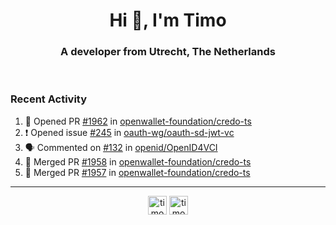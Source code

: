 <h1 align="center">Hi 👋, I'm Timo</h1>
<h3 align="center">A developer from Utrecht, The Netherlands</h3>
<br/>
<!-- https://github.com/rahuldkjain/github-profile-readme-generator --!>

<!--  <p align="left"><img src="https://github-readme-stats.vercel.app/api?username=timoglastra&show_icons=true&count_private=true&" alt="timoglastra" /></p> --!>

<!--
Github language stats
<p align="left"><img src="https://github-readme-stats.vercel.app/api/top-langs/?username=timoglastra&layout=compact" alt="timoglastra" /><p>
-->

<!-- Codestats language stats -->
<!-- <p align="left"><img src="https://codestats-readme.vercel.app/api/top-langs/?username=timoglastra&layout=compact&language_count=12" alt="timoglastra" /><p>    --!>
  
<h3>Recent Activity</h3>

<!--START_SECTION:activity-->
1. 💪 Opened PR [#1962](https://github.com/openwallet-foundation/credo-ts/pull/1962) in [openwallet-foundation/credo-ts](https://github.com/openwallet-foundation/credo-ts)
2. ❗ Opened issue [#245](https://github.com/oauth-wg/oauth-sd-jwt-vc/issues/245) in [oauth-wg/oauth-sd-jwt-vc](https://github.com/oauth-wg/oauth-sd-jwt-vc)
3. 🗣 Commented on [#132](https://github.com/openid/OpenID4VCI/issues/132#issuecomment-2242377430) in [openid/OpenID4VCI](https://github.com/openid/OpenID4VCI)
4. 🎉 Merged PR [#1958](https://github.com/openwallet-foundation/credo-ts/pull/1958) in [openwallet-foundation/credo-ts](https://github.com/openwallet-foundation/credo-ts)
5. 🎉 Merged PR [#1957](https://github.com/openwallet-foundation/credo-ts/pull/1957) in [openwallet-foundation/credo-ts](https://github.com/openwallet-foundation/credo-ts)
<!--END_SECTION:activity-->

---

<p align="center">
<a href="https://twitter.com/timoglastra" target="blank"><img align="center" src="https://cdn.jsdelivr.net/npm/simple-icons@3.0.1/icons/twitter.svg" alt="timoglastra" height="30" width="30" /></a>
<a href="https://linkedin.com/in/timoglastra" target="blank"><img align="center" src="https://cdn.jsdelivr.net/npm/simple-icons@3.0.1/icons/linkedin.svg" alt="timoglastra" height="30" width="30" /></a>
</p>



